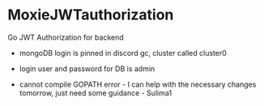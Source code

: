 # MoxieJWTauthorization

Go JWT Authorization for backend


- mongoDB login is pinned in discord gc, cluster called cluster0
- login user and password for DB is admin

- cannot compile GOPATH error - I can help with the necessary changes tomorrow, just need some guidance - Sulima1
